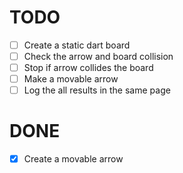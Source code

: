 # TODO

- [ ] Create a static dart board
- [ ] Check the arrow and board collision
- [ ] Stop if arrow collides the board
- [ ] Make a movable arrow
- [ ] Log the all results in the same page

# DONE

- [x] Create a movable arrow
